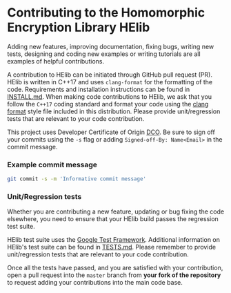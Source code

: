 # Contributing to the Homomorphic Encryption Library HElib

Adding new features, improving documentation, fixing bugs, writing new 
tests, designing and coding new examples or writing tutorials are all examples 
of helpful contributions. 

A contribution to HElib can be initiated through GitHub pull request (PR).
HElib is written in C++17 and uses `clang-format` for the formatting of the code.
Requirements and installation instructions can be found in [INSTALL.md](INSTALL.md).
When making code contributions to HElib, we ask that you follow the `C++17` 
coding standard and format your code using the [clang format](.clang-format) 
style file included in this distribution. Please provide unit/regression 
tests that are relevant to your code contribution. 

This project uses Developer Certificate of Origin [DCO](https://developercertificate.org/). 
Be sure to sign off your commits using the `-s` flag or adding `Signed-off-By: Name<Email>` in the commit message.

### Example commit message
```bash
git commit -s -m 'Informative commit message'
```

### Unit/Regression tests

Whether you are contributing a new feature, updating or bug fixing the code elsewhere, you need to ensure that your HElib build passes the regression test suite. 

HElib test suite uses the [Google Test Framework](https://github.com/google/googletest). Additional information on HElib's test suite can be found in [TESTS.md](TESTS.md). Please remember to provide unit/regression tests that are relevant to your code contribution.

Once all the tests have passed, and you are satisfied with your contribution, open a pull request into the `master` branch from **your fork of the repository** to request adding your contributions into the main code base.
